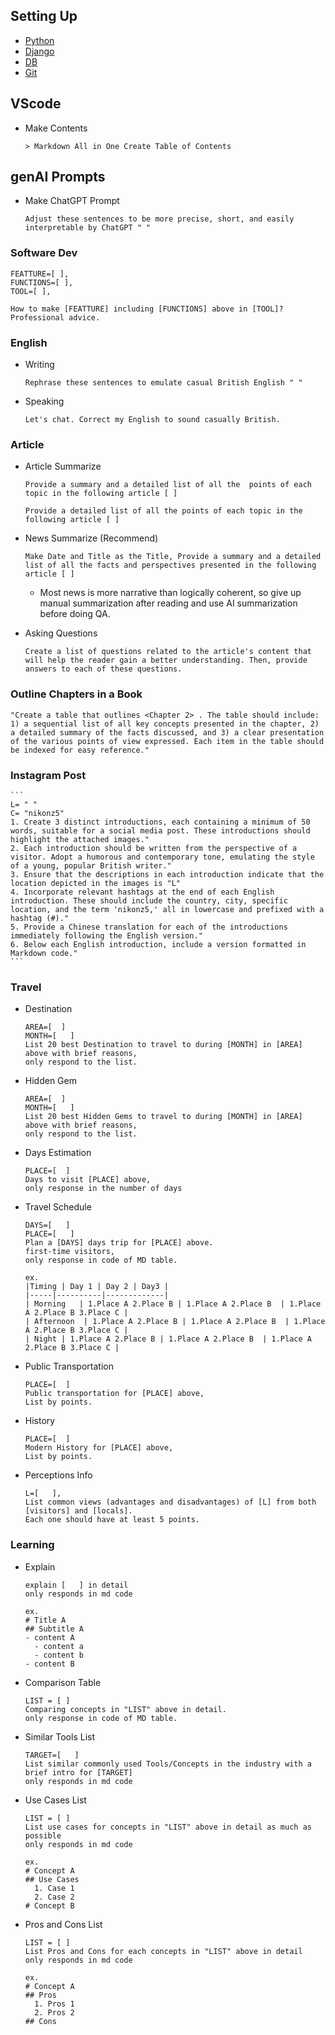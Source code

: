 ## Setting Up
- [Python](https://github.com/jeyu54217/Notes/blob/main/Python/Setting_Up.md#venv-built-in-in-python-3)
- [Django](https://github.com/jeyu54217/Notes/blob/main/Django/Setting_Up.md#install)
- [DB](https://github.com/jeyu54217/Notes/blob/main/DB/Setting_Up.md)
- [Git](https://github.com/jeyu54217/Notes/blob/main/git.md)
  
## VScode
- Make Contents
  ```
  > Markdown All in One Create Table of Contents
  ```
## genAI Prompts
- Make ChatGPT Prompt
  ```
  Adjust these sentences to be more precise, short, and easily interpretable by ChatGPT " "  
  ```
### Software Dev
  ```
  FEATTURE=[ ],
  FUNCTIONS=[ ],
  TOOL=[ ],

  How to make [FEATTURE] including [FUNCTIONS] above in [TOOL]?
  Professional advice.

  ```
### English
  - Writing
    ```
    Rephrase these sentences to emulate casual British English " "  
    ```
  - Speaking
    ```
    Let's chat. Correct my English to sound casually British.
    ```
### Article
  - Article Summarize
    ```
    Provide a summary and a detailed list of all the  points of each topic in the following article [ ]
    ```
    ```
    Provide a detailed list of all the points of each topic in the following article [ ]
    ```
  - News Summarize (Recommend)
    ```
    Make Date and Title as the Title, Provide a summary and a detailed list of all the facts and perspectives presented in the following article [ ] 
    ```
    - Most news is more narrative than logically coherent, so give up manual summarization after reading and use AI summarization before doing QA.
      
  - Asking Questions
    ```
    Create a list of questions related to the article's content that will help the reader gain a better understanding. Then, provide answers to each of these questions.
    ```
### Outline Chapters in a Book
  ```
  "Create a table that outlines <Chapter 2> . The table should include: 1) a sequential list of all key concepts presented in the chapter, 2) a detailed summary of the facts discussed, and 3) a clear presentation of the various points of view expressed. Each item in the table should be indexed for easy reference."
  ```
### Instagram Post
    ```
    L= " "
    C= "nikonz5"
    1. Create 3 distinct introductions, each containing a minimum of 50 words, suitable for a social media post. These introductions should highlight the attached images."
    2. Each introduction should be written from the perspective of a visitor. Adopt a humorous and contemporary tone, emulating the style of a young, popular British writer."
    3. Ensure that the descriptions in each introduction indicate that the location depicted in the images is "L"
    4. Incorporate relevant hashtags at the end of each English introduction. These should include the country, city, specific location, and the term 'nikonz5,' all in lowercase and prefixed with a hashtag (#)."
    5. Provide a Chinese translation for each of the introductions immediately following the English version."
    6. Below each English introduction, include a version formatted in Markdown code."
    ```
### Travel
- Destination
  ```
  AREA=[  ]
  MONTH=[   ]
  List 20 best Destination to travel to during [MONTH] in [AREA] above with brief reasons,
  only respond to the list.
  ```
- Hidden Gem
  ```
  AREA=[  ]
  MONTH=[   ]
  List 20 best Hidden Gems to travel to during [MONTH] in [AREA] above with brief reasons,
  only respond to the list.
  ```
- Days Estimation
  ```
  PLACE=[  ]  
  Days to visit [PLACE] above,
  only response in the number of days
  ```
  
- Travel Schedule
  ```
  DAYS=[   ]
  PLACE=[   ]  
  Plan a [DAYS] days trip for [PLACE] above.
  first-time visitors,
  only response in code of MD table.

  ex.
  |Timing | Day 1 | Day 2 | Day3 |
  |-----|----------|-------------|
  | Morning   | 1.Place A 2.Place B | 1.Place A 2.Place B  | 1.Place A 2.Place B 3.Place C |
  | Afternoon  | 1.Place A 2.Place B | 1.Place A 2.Place B  | 1.Place A 2.Place B 3.Place C |
  | Night | 1.Place A 2.Place B | 1.Place A 2.Place B  | 1.Place A 2.Place B 3.Place C |
  ```
- Public Transportation
  ```
  PLACE=[  ]  
  Public transportation for [PLACE] above,
  List by points.
  ```
- History
  ```
  PLACE=[  ]  
  Modern History for [PLACE] above,
  List by points.
  ```

  
- Perceptions Info
  ```
  L=[   ],
  List common views (advantages and disadvantages) of [L] from both [visitors] and [locals].
  Each one should have at least 5 points.
  ```
  
### Learning
- Explain
  ```
  explain [   ] in detail
  only responds in md code
  
  ex.
  # Title A
  ## Subtitle A
  - content A
    - content a
    - content b
  - content B
  ```
- Comparison Table
  ```
  LIST = [ ]
  Comparing concepts in "LIST" above in detail.
  only response in code of MD table.
  
  ```
- Similar Tools List
  ```
  TARGET=[   ]
  List similar commonly used Tools/Concepts in the industry with a brief intro for [TARGET]
  only responds in md code
  ```
- Use Cases List
  ```
  LIST = [ ]
  List use cases for concepts in "LIST" above in detail as much as possible
  only responds in md code

  ex.
  # Concept A
  ## Use Cases
    1. Case 1
    2. Case 2
  # Concept B
  ```
- Pros and Cons List
  ```
  LIST = [ ]
  List Pros and Cons for each concepts in "LIST" above in detail
  only responds in md code
  
  ex.
  # Concept A
  ## Pros
    1. Pros 1
    2. Pros 2
  ## Cons

  ```

